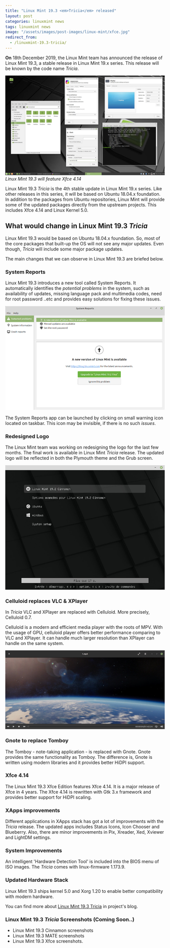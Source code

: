 ```yaml
---
title: "Linux Mint 19.3 <em>Tricia</em> released"
layout: post
categories: linuxmint news
tags: linuxmint news
image: "/assets/images/post-images/linux-mint/xfce.jpg"
redirect_from:
  - /linuxmint-19.3-tricia/
---
```


**On** 18th December 2019, the Linux Mint team has announced the release of Linux Mint 19.3, a stable release in Linux Mint 19.x series. This release will be known by the code name *Tricia*.

![Linux Mint 19.3 with Xfce 4.14](/assets/images/post-images/linux-mint/xfce.jpg)
*Linux Mint 19.3 will feature Xfce 4.14*

Linux Mint 19.3 *Tricia* is the 4th stable update in Linux Mint 19.x series. Like other releases in this series, it will be based on Ubuntu 18.04.x foundation. In addition to the packages from Ubuntu repositories, Linux Mint will provide some of the updated packages directly from the upstream projects. This includes Xfce 4.14 and Linux Kernel 5.0.

## What would change in Linux Mint 19.3 <em>Tricia</em>
Linux Mint 19.3 would be based on Ubuntu 18.04.x foundation. So, most of the core packages that built-up the OS will not see any major updates. Even though, <em>Tricia</em> will include some major package updates.

The main changes that we can observe in Linux Mint 19.3 are briefed below.
### System Reports
Linux Mint 19.3 introduces a new tool called System Reports. It automatically identifies the *potential problems* in the system, such as availability of updates, missing language pack and multimedia codes, need for root password ..etc and provides easy solutions for fixing these issues.

![System Report in Linux Mint 19.3](/assets/images/post-images/linux-mint/mintreport.png)

The System Reports app can be launched by clicking on small warning icon located on taskbar. This icon may be invisible, if there is no such *issues*.

### Redesigned Logo
The Linux Mint team was working on redesigning the logo for the last few months. The final work is available in Linux Mint *Tricia* release. The updated logo will be reflected in both the Plymouth theme and the Grub screen.

![Updated Grub screen in Linux Mint 19.3](/assets/images/post-images/linux-mint/grub.jpg)

### Celluloid replaces VLC & XPlayer
In <em>Tricia</em> VLC and XPlayer are replaced with Celluloid. More precisely, Celluloid 0.7.

Celluloid is a modern and efficient media player with the roots of MPV. With the usage of GPU, celluloid player offers better performance comparing to VLC and XPlayer. It can handle much larger resolution than XPlayer can handle on the same system.

![Celluloid player in Linux Mint 19.3](/assets/images/post-images/linux-mint/celluloid-player.jpg)

### Gnote to replace Tomboy
The Tomboy - note-taking application - is replaced with Gnote. Gnote provides the same functionality as Tomboy. The difference is,  Gnote is written using modern libraries and it provides better HiDPI support.

### Xfce 4.14
The Linux Mint 19.3 Xfce Edition features Xfce 4.14. It is a major release of Xfce in 4 years. The Xfce 4.14 is rewritten with Gtk 3.x framework and provides better support for HiDPI scaling.

### XApps improvements
Different applications in XApps stack has got a lot of improvements with the *Tricia* release. The updated apps includes Status Icons, Icon Chooser and Blueberry. Also, there are minor improvements in Pix, Xreader, Xed, Xviewer and LightDM settings.

### System Improvements
An intelligent 'Hardware Detection Tool' is included into the BIOS menu of ISO images. The *Tricia* comes with  linux-firmware 1.173.9.

### Updated Hardware Stack
Linux Mint 19.3 ships kernel 5.0 and Xorg 1.20 to enable better compatibility with modern hardware.

You can find more about [Linux Mint 19.3 Tricia](https://www.linuxmint.com/rel_tricia_xfce_whatsnew.php) in project's blog.


### Linux Mint 19.3 <em>Tricia</em> Screenshots (Coming Soon..)
- Linux Mint 19.3 Cinnamon screenshots
- Linux Mint 19.3 MATE screenshots
- Linux Mint 19.3 Xfce screenshots.